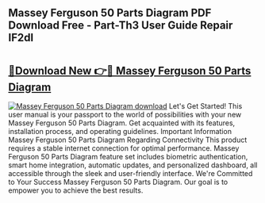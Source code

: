 ## Massey Ferguson 50 Parts Diagram PDF Download Free - Part-Th3 User Guide Repair IF2dl

# <h2><a href="http://dfqlxl.blite.top/?on=Massey+Ferguson+50+Parts+Diagram">🔗Download New 👉🔴 Massey Ferguson 50 Parts Diagram</a></h2>

[![Massey Ferguson 50 Parts Diagram download](https://i.imgur.com/lujVjoI.png)](http://dfqlxl.blite.top/?on=Massey+Ferguson+50+Parts+Diagram)
Let's Get Started! This user manual is your passport to the world of possibilities with your new Massey Ferguson 50 Parts Diagram. Get acquainted with its features, installation process, and operating guidelines. Important Information Massey Ferguson 50 Parts Diagram Regarding Connectivity This product requires a stable internet connection for optimal performance. Massey Ferguson 50 Parts Diagram feature set includes biometric authentication, smart home integration, automatic updates, and personalized dashboard, all accessible through the sleek and user-friendly interface. We're Committed to Your Success Massey Ferguson 50 Parts Diagram. Our goal is to empower you to achieve the best results.
